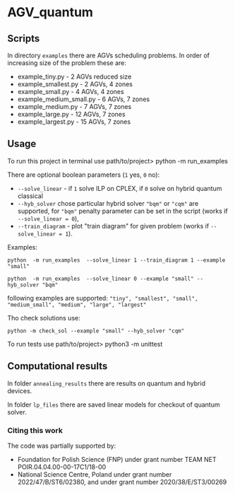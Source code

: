 # AGV_quantum

## Scripts

In directory ```examples``` there are AGVs scheduling problems. In order of increasing size of the problem these are:

- example_tiny.py         - 2 AGVs reduced size
- example_smallest.py     - 2 AGVs, 4 zones
- example_small.py        - 4 AGVs, 4 zones
- example_medium_small.py - 6 AGVs, 7 zones
- example_medium.py       - 7 AGVs, 7 zones
- example_large.py        - 12 AGVs, 7 zones
- example_largest.py      - 15 AGVs, 7 zones


## Usage 

To run this project in terminal use path/to/project> python -m run_examples 

There are optional boolean parameters (```1``` yes, ```0``` no): 

- ```--solve_linear``` - if ```1``` solve ILP on CPLEX, if ```0``` solve on hybrid quantum classical 
- ```--hyb_solver``` chose particular hybrid solver  ```"bqm"``` or ```"cqm"``` are supported, for ```"bqm"``` penalty parameter can be set in  the script (works if ```--solve_linear = 0```), 
- ```--train_diagram``` - plot "train diagram" for given problem (works if ```--solve_linear = 1```).

Examples: 

```python  -m run_examples  --solve_linear 1 --train_diagram 1 --example "small"```

```python  -m run_examples  --solve_linear 0 --example "small" --hyb_solver "bqm"```

following examples are supported: ```"tiny", "smallest", "small", "medium_small", "medium", "large", "largest"```

Tho check solutions use:

```python -m check_sol --example "small" --hyb_solver "cqm"```


To run tests use path/to/project> python3 -m unittest

## Computational results 

In folder ```annealing_results``` there are results on quantum and hybrid devices.

In folder ```lp_files``` there are saved linear models for checkout of quantum solver.


### Citing this work

The code was partially supported by:
-  Foundation for Polish Science (FNP) under grant number TEAM NET POIR.04.04.00-00-17C1/18-00 
-  National Science Centre, Poland under grant number 2022/47/B/ST6/02380, and under grant number 2020/38/E/ST3/00269
